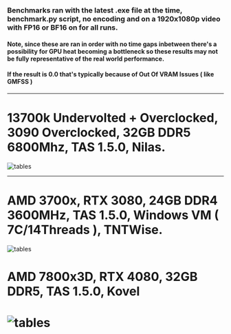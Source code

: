 ### Benchmarks ran with the latest .exe file at the time, benchmark.py script, no encoding and on a 1920x1080p video with FP16 or BF16 on for all runs.

#### Note, since these are ran in order with no time gaps inbetween there's a possibility for GPU heat becoming a bottleneck so these results may not be fully representative of the real world performance.

#### If the result is 0.0 that's typically because of Out Of VRAM Issues ( like GMFSS )
-------------------------------------------------------------------------------------------------------------

# 13700k Undervolted + Overclocked, 3090 Overclocked, 32GB DDR5 6800Mhz, TAS 1.5.0, Nilas.

![tables](https://github.com/NevermindNilas/TheAnimeScripter/assets/128264457/887177e2-f356-4640-b5d7-abf2e3056071)

-------------------------------------------------------------------------------------------------------------

# AMD 3700x, RTX 3080, 24GB DDR4 3600MHz, TAS 1.5.0, Windows VM ( 7C/14Threads ), TNTWise.

![tables](https://github.com/NevermindNilas/TheAnimeScripter/assets/128264457/71a326d5-6f6a-404a-93b6-bdf19a56b385)

# AMD 7800x3D, RTX 4080, 32GB DDR5, TAS 1.5.0, Kovel

# ![tables](https://cdn.discordapp.com/attachments/1208539289328025621/1224397781205127359/image.png?ex=661d584b&is=660ae34b&hm=fe8baf72d44b733873073729e22c50efdf63a094c3d1f1da98220e8583eb18c0&)